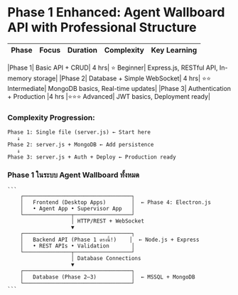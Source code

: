 # Phase 1 Enhanced: Agent Wallboard API with Professional Structure

| Phase | Focus | Duration | Complexity | Key Learning |
| ----- | ----- | -------- | ---------- | ------------ |

|Phase 1| Basic API + CRUD| 4 hrs| ⭐ Beginner| Express.js, RESTful API, In-memory storage|
|Phase 2| Database + Simple WebSocket| 4 hrs| ⭐⭐ Intermediate| MongoDB basics, Real-time updates|
|Phase 3| Authentication + Production |4 hrs |⭐⭐⭐ Advanced| JWT basics, Deployment ready|

### Complexity Progression:

```
Phase 1: Single file (server.js) ← Start here
   ↓
Phase 2: server.js + MongoDB ← Add persistence
   ↓
Phase 3: server.js + Auth + Deploy ← Production ready
```

### Phase 1 ในระบบ Agent Wallboard ทั้งหมด

    ```
        ┌──────────────────────────────────┐
        │   Frontend (Desktop Apps)        │  ← Phase 4: Electron.js
        │   • Agent App • Supervisor App   │
        └───────────────┬──────────────────┘
                        │ HTTP/REST + WebSocket
                        ▼
        ┌──────────────────────────────────┐
        │   Backend API (Phase 1 ตรงนี้!)    │  ← Node.js + Express
        │   • REST APIs • Validation       │
        └───────────────┬──────────────────┘
                        │ Database Connections
                        ▼
        ┌──────────────────────────────────┐
        │   Database (Phase 2–3)           │  ← MSSQL + MongoDB
        └──────────────────────────────────┘
    ```
